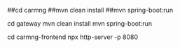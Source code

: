 ##cd carmng
##mvn clean install
##mvn spring-boot:run

cd gateway
mvn clean install
mvn spring-boot:run

cd carmng-frontend
npx http-server -p 8080
